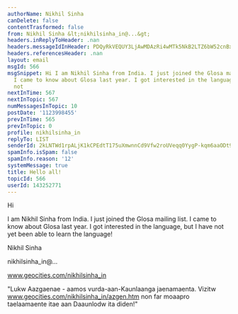 ```yaml
---
authorName: Nikhil Sinha
canDelete: false
contentTrasformed: false
from: Nikhil Sinha &lt;nikhilsinha_in@...&gt;
headers.inReplyToHeader: .nan
headers.messageIdInHeader: PDQyRkVEQUY3LjAwMDAzRi4wMTk5NkB2LTZ6bW52cnBxdzJjYnk+
headers.referencesHeader: .nan
layout: email
msgId: 566
msgSnippet: Hi I am Nikhil Sinha from India. I just joined the Glosa mailing list.
  I came to know about Glosa last year. I got interested in the language, but I have
  not
nextInTime: 567
nextInTopic: 567
numMessagesInTopic: 10
postDate: '1123998455'
prevInTime: 565
prevInTopic: 0
profile: nikhilsinha_in
replyTo: LIST
senderId: 2kLNTWd1rpALjK1kCPEdtT175uXmwnnCd9Vfw2roUVeqq0YygP-kqm6aaODt9LBZEc7-6t0Liul2_1-4fj0vhLsCnDa0TZc_MKg8wYV3TPE
spamInfo.isSpam: false
spamInfo.reason: '12'
systemMessage: true
title: Hello all!
topicId: 566
userId: 143252771
---
```


Hi



I am Nikhil Sinha from India. I just joined the Glosa mailing list. I came
to know about Glosa last year. I got interested in the language, but I have
not yet been able to learn the language!



Nikhil Sinha

nikhilsinha_in@...

www.geocities.com/nikhilsinha_in

"Lukw Aazgaenae - aamos vurda-aan-Kaunlaanga jaenamaenta. Vizitw www.geocities.com/nikhilsinha_in/azgen.htm non far moaapro taelaamaente itae aan Daaunlodw ita diden!"



